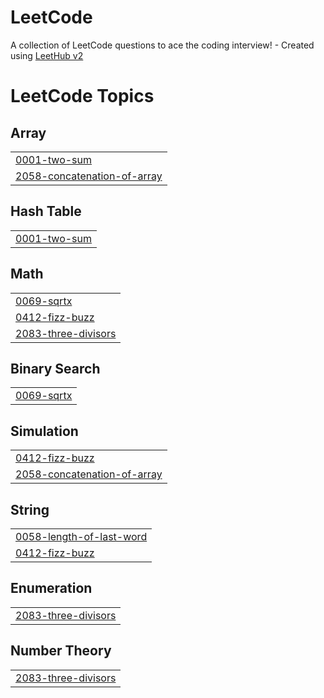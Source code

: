 # LeetCode
A collection of LeetCode questions to ace the coding interview! - Created using [LeetHub v2](https://github.com/arunbhardwaj/LeetHub-2.0)

<!---LeetCode Topics Start-->
# LeetCode Topics
## Array
|  |
| ------- |
| [0001-two-sum](https://github.com/Akash-tech102/LeetCode/tree/master/0001-two-sum) |
| [2058-concatenation-of-array](https://github.com/Akash-tech102/LeetCode/tree/master/2058-concatenation-of-array) |
## Hash Table
|  |
| ------- |
| [0001-two-sum](https://github.com/Akash-tech102/LeetCode/tree/master/0001-two-sum) |
## Math
|  |
| ------- |
| [0069-sqrtx](https://github.com/Akash-tech102/LeetCode/tree/master/0069-sqrtx) |
| [0412-fizz-buzz](https://github.com/Akash-tech102/LeetCode/tree/master/0412-fizz-buzz) |
| [2083-three-divisors](https://github.com/Akash-tech102/LeetCode/tree/master/2083-three-divisors) |
## Binary Search
|  |
| ------- |
| [0069-sqrtx](https://github.com/Akash-tech102/LeetCode/tree/master/0069-sqrtx) |
## Simulation
|  |
| ------- |
| [0412-fizz-buzz](https://github.com/Akash-tech102/LeetCode/tree/master/0412-fizz-buzz) |
| [2058-concatenation-of-array](https://github.com/Akash-tech102/LeetCode/tree/master/2058-concatenation-of-array) |
## String
|  |
| ------- |
| [0058-length-of-last-word](https://github.com/Akash-tech102/LeetCode/tree/master/0058-length-of-last-word) |
| [0412-fizz-buzz](https://github.com/Akash-tech102/LeetCode/tree/master/0412-fizz-buzz) |
## Enumeration
|  |
| ------- |
| [2083-three-divisors](https://github.com/Akash-tech102/LeetCode/tree/master/2083-three-divisors) |
## Number Theory
|  |
| ------- |
| [2083-three-divisors](https://github.com/Akash-tech102/LeetCode/tree/master/2083-three-divisors) |
<!---LeetCode Topics End-->